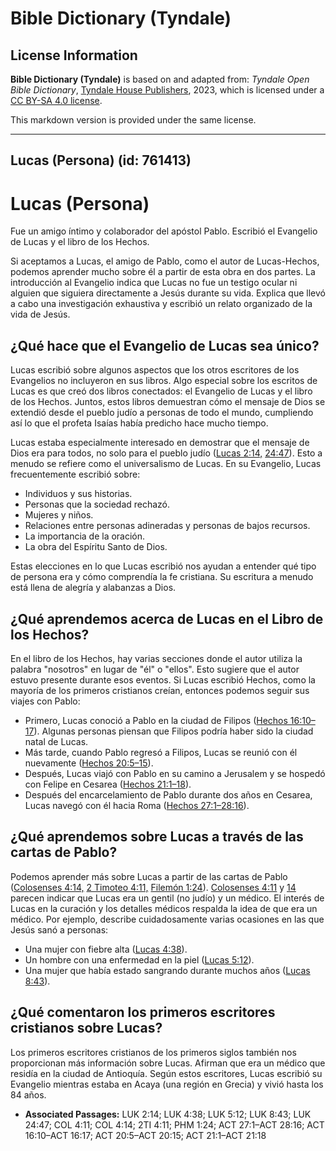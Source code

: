 # Bible Dictionary (Tyndale)

## License Information

**Bible Dictionary (Tyndale)** is based on and adapted from: _Tyndale Open Bible Dictionary_, [Tyndale House Publishers](https://tyndaleopenresources.com/), 2023, which is licensed under a [CC BY-SA 4.0 license](https://creativecommons.org/licenses/by-sa/4.0/legalcode.en).

This markdown version is provided under the same license.



--------------------------------

## Lucas (Persona) (id: 761413)

Lucas (Persona)
===============

Fue un amigo íntimo y colaborador del apóstol Pablo. Escribió el Evangelio de Lucas y el libro de los Hechos.

Si aceptamos a Lucas, el amigo de Pablo, como el autor de Lucas\-Hechos, podemos aprender mucho sobre él a partir de esta obra en dos partes. La introducción al Evangelio indica que Lucas no fue un testigo ocular ni alguien que siguiera directamente a Jesús durante su vida. Explica que llevó a cabo una investigación exhaustiva y escribió un relato organizado de la vida de Jesús.

¿Qué hace que el Evangelio de Lucas sea único?
----------------------------------------------

Lucas escribió sobre algunos aspectos que los otros escritores de los Evangelios no incluyeron en sus libros. Algo especial sobre los escritos de Lucas es que creó dos libros conectados: el Evangelio de Lucas y el libro de los Hechos. Juntos, estos libros demuestran cómo el mensaje de Dios se extendió desde el pueblo judío a personas de todo el mundo, cumpliendo así lo que el profeta Isaías había predicho hace mucho tiempo.

Lucas estaba especialmente interesado en demostrar que el mensaje de Dios era para todos, no solo para el pueblo judío ([Lucas 2:14,](https://ref.ly/Luke2:14) [24:47](https://ref.ly/Luke24:47)). Esto a menudo se refiere como el universalismo de Lucas. En su Evangelio, Lucas frecuentemente escribió sobre:

* Individuos y sus historias.
* Personas que la sociedad rechazó.
* Mujeres y niños.
* Relaciones entre personas adineradas y personas de bajos recursos.
* La importancia de la oración.
* La obra del Espíritu Santo de Dios.

Estas elecciones en lo que Lucas escribió nos ayudan a entender qué tipo de persona era y cómo comprendía la fe cristiana. Su escritura a menudo está llena de alegría y alabanzas a Dios.

¿Qué aprendemos acerca de Lucas en el Libro de los Hechos?
----------------------------------------------------------

En el libro de los Hechos, hay varias secciones donde el autor utiliza la palabra "nosotros" en lugar de "él" o "ellos". Esto sugiere que el autor estuvo presente durante esos eventos. Si Lucas escribió Hechos, como la mayoría de los primeros cristianos creían, entonces podemos seguir sus viajes con Pablo:

* Primero, Lucas conoció a Pablo en la ciudad de Filipos ([Hechos 16:10–17](https://ref.ly/Acts16:10-Acts16:17)). Algunas personas piensan que Filipos podría haber sido la ciudad natal de Lucas.
* Más tarde, cuando Pablo regresó a Filipos, Lucas se reunió con él nuevamente ([Hechos 20:5–15](https://ref.ly/Acts20:5-Acts20:15)).
* Después, Lucas viajó con Pablo en su camino a Jerusalem y se hospedó con Felipe en Cesarea ([Hechos 21:1–18](https://ref.ly/Acts21:1-Acts21:18)).
* Después del encarcelamiento de Pablo durante dos años en Cesarea, Lucas navegó con él hacia Roma ([Hechos 27:1–28:16](https://ref.ly/Acts27:1-Acts28:16)).

¿Qué aprendemos sobre Lucas a través de las cartas de Pablo?
------------------------------------------------------------

Podemos aprender más sobre Lucas a partir de las cartas de Pablo ([Colosenses 4:14,](https://ref.ly/Col4:14) [2 Timoteo 4:11,](https://ref.ly/2Tim4:11) [Filemón 1:24](https://ref.ly/Phlm1:24)). [Colosenses 4:11](https://ref.ly/Col4:11) y [14](https://ref.ly/Col4:14) parecen indicar que Lucas era un gentil (no judío) y un médico. El interés de Lucas en la curación y los detalles médicos respalda la idea de que era un médico. Por ejemplo, describe cuidadosamente varias ocasiones en las que Jesús sanó a personas:

* Una mujer con fiebre alta ([Lucas 4:38](https://ref.ly/Luke4:38)).
* Un hombre con una enfermedad en la piel ([Lucas 5:12](https://ref.ly/Luke5:12)).
* Una mujer que había estado sangrando durante muchos años ([Lucas 8:43](https://ref.ly/Luke8:43)).

¿Qué comentaron los primeros escritores cristianos sobre Lucas?
---------------------------------------------------------------

Los primeros escritores cristianos de los primeros siglos también nos proporcionan más información sobre Lucas. Afirman que era un médico que residía en la ciudad de Antioquía. Según estos escritores, Lucas escribió su Evangelio mientras estaba en Acaya (una región en Grecia) y vivió hasta los 84 años.

* **Associated Passages:** LUK 2:14; LUK 4:38; LUK 5:12; LUK 8:43; LUK 24:47; COL 4:11; COL 4:14; 2TI 4:11; PHM 1:24; ACT 27:1–ACT 28:16; ACT 16:10–ACT 16:17; ACT 20:5–ACT 20:15; ACT 21:1–ACT 21:18

